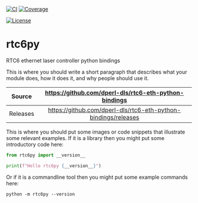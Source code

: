 [![CI](https://github.com/dperl-dls/rtc6-eth-python-bindings/actions/workflows/ci.yml/badge.svg)](https://github.com/dperl-dls/rtc6-eth-python-bindings/actions/workflows/ci.yml)
[![Coverage](https://codecov.io/gh/dperl-dls/rtc6-eth-python-bindings/branch/main/graph/badge.svg)](https://codecov.io/gh/dperl-dls/rtc6-eth-python-bindings)

[![License](https://img.shields.io/badge/License-Apache%202.0-blue.svg)](https://opensource.org/licenses/Apache-2.0)

# rtc6py

RTC6 ethernet laser controller python bindings

This is where you should write a short paragraph that describes what your module does,
how it does it, and why people should use it.

Source          | <https://github.com/dperl-dls/rtc6-eth-python-bindings>
:---:           | :---:
Releases        | <https://github.com/dperl-dls/rtc6-eth-python-bindings/releases>

This is where you should put some images or code snippets that illustrate
some relevant examples. If it is a library then you might put some
introductory code here:

```python
from rtc6py import __version__

print(f"Hello rtc6py {__version__}")
```

Or if it is a commandline tool then you might put some example commands here:

```
python -m rtc6py --version
```
